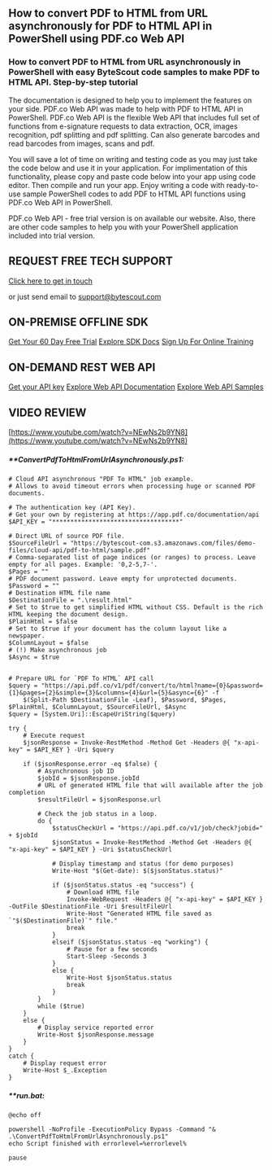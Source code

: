 ## How to convert PDF to HTML from URL asynchronously for PDF to HTML API in PowerShell using PDF.co Web API

### How to convert PDF to HTML from URL asynchronously in PowerShell with easy ByteScout code samples to make PDF to HTML API. Step-by-step tutorial

The documentation is designed to help you to implement the features on your side. PDF.co Web API was made to help with PDF to HTML API in PowerShell. PDF.co Web API is the flexible Web API that includes full set of functions from e-signature requests to data extraction, OCR, images recognition, pdf splitting and pdf splitting. Can also generate barcodes and read barcodes from images, scans and pdf.

You will save a lot of time on writing and testing code as you may just take the code below and use it in your application. For implimentation of this functionality, please copy and paste code below into your app using code editor. Then compile and run your app. Enjoy writing a code with ready-to-use sample PowerShell codes to add PDF to HTML API functions using PDF.co Web API in PowerShell.

PDF.co Web API - free trial version is on available our website. Also, there are other code samples to help you with your PowerShell application included into trial version.

## REQUEST FREE TECH SUPPORT

[Click here to get in touch](https://bytescout.zendesk.com/hc/en-us/requests/new?subject=PDF.co%20Web%20API%20Question)

or just send email to [support@bytescout.com](mailto:support@bytescout.com?subject=PDF.co%20Web%20API%20Question) 

## ON-PREMISE OFFLINE SDK 

[Get Your 60 Day Free Trial](https://bytescout.com/download/web-installer?utm_source=github-readme)
[Explore SDK Docs](https://bytescout.com/documentation/index.html?utm_source=github-readme)
[Sign Up For Online Training](https://academy.bytescout.com/)


## ON-DEMAND REST WEB API

[Get your API key](https://pdf.co/documentation/api?utm_source=github-readme)
[Explore Web API Documentation](https://pdf.co/documentation/api?utm_source=github-readme)
[Explore Web API Samples](https://github.com/bytescout/ByteScout-SDK-SourceCode/tree/master/PDF.co%20Web%20API)

## VIDEO REVIEW

[https://www.youtube.com/watch?v=NEwNs2b9YN8](https://www.youtube.com/watch?v=NEwNs2b9YN8)




<!-- code block begin -->

##### ****ConvertPdfToHtmlFromUrlAsynchronously.ps1:**
    
```
# Cloud API asynchronous "PDF To HTML" job example.
# Allows to avoid timeout errors when processing huge or scanned PDF documents.

# The authentication key (API Key).
# Get your own by registering at https://app.pdf.co/documentation/api
$API_KEY = "***********************************"

# Direct URL of source PDF file.
$SourceFileUrl = "https://bytescout-com.s3.amazonaws.com/files/demo-files/cloud-api/pdf-to-html/sample.pdf"
# Comma-separated list of page indices (or ranges) to process. Leave empty for all pages. Example: '0,2-5,7-'.
$Pages = ""
# PDF document password. Leave empty for unprotected documents.
$Password = ""
# Destination HTML file name
$DestinationFile = ".\result.html"
# Set to $true to get simplified HTML without CSS. Default is the rich HTML keeping the document design.
$PlainHtml = $false
# Set to $true if your document has the column layout like a newspaper.
$ColumnLayout = $false
# (!) Make asynchronous job
$Async = $true


# Prepare URL for `PDF To HTML` API call
$query = "https://api.pdf.co/v1/pdf/convert/to/html?name={0}&password={1}&pages={2}&simple={3}&columns={4}&url={5}&async={6}" -f `
    $(Split-Path $DestinationFile -Leaf), $Password, $Pages, $PlainHtml, $ColumnLayout, $SourceFileUrl, $Async
$query = [System.Uri]::EscapeUriString($query)

try {
    # Execute request
    $jsonResponse = Invoke-RestMethod -Method Get -Headers @{ "x-api-key" = $API_KEY } -Uri $query

    if ($jsonResponse.error -eq $false) {
        # Asynchronous job ID
        $jobId = $jsonResponse.jobId
        # URL of generated HTML file that will available after the job completion
        $resultFileUrl = $jsonResponse.url

        # Check the job status in a loop. 
        do {
            $statusCheckUrl = "https://api.pdf.co/v1/job/check?jobid=" + $jobId
            $jsonStatus = Invoke-RestMethod -Method Get -Headers @{ "x-api-key" = $API_KEY } -Uri $statusCheckUrl

            # Display timestamp and status (for demo purposes)
            Write-Host "$(Get-date): $($jsonStatus.status)"

            if ($jsonStatus.status -eq "success") {
                # Download HTML file
                Invoke-WebRequest -Headers @{ "x-api-key" = $API_KEY } -OutFile $DestinationFile -Uri $resultFileUrl
                Write-Host "Generated HTML file saved as `"$($DestinationFile)`" file."
                break
            }
            elseif ($jsonStatus.status -eq "working") {
                # Pause for a few seconds
                Start-Sleep -Seconds 3
            }
            else {
                Write-Host $jsonStatus.status
                break
            }
        }
        while ($true)
    }
    else {
        # Display service reported error
        Write-Host $jsonResponse.message
    }
}
catch {
    # Display request error
    Write-Host $_.Exception
}

```

<!-- code block end -->    

<!-- code block begin -->

##### ****run.bat:**
    
```
@echo off

powershell -NoProfile -ExecutionPolicy Bypass -Command "& .\ConvertPdfToHtmlFromUrlAsynchronously.ps1"
echo Script finished with errorlevel=%errorlevel%

pause
```

<!-- code block end -->